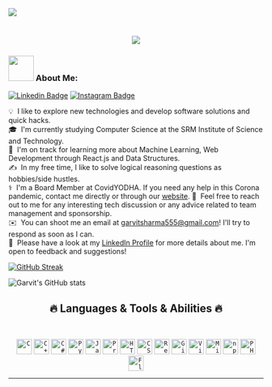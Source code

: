 ![](https://komarev.com/ghpvc/?username=gravity55&color=blueviolet)
<link rel="preconnect" href="https://fonts.gstatic.com">
<link href="https://fonts.googleapis.com/css2?family=Pacifico&display=swap" rel="stylesheet">

<h1 align="center">
  <a href="https://git.io/typing-svg">
    <img src="https://readme-typing-svg.herokuapp.com?font=Pacifico&size=30&lines=Hello%2C+There!+%F0%9F%91%8B;This+is+Garvit+Sharma...;Nice+to+meet+you!&center=true&size=27">
  </a>
</h1>


### <img src="https://media.giphy.com/media/VgCDAzcKvsR6OM0uWg/giphy.gif" width="50"> About Me:
[![Linkedin Badge](https://img.shields.io/badge/-LinkedIn-0e76a8?style=flat-square&logo=Linkedin&logoColor=white)](https://www.linkedin.com/in/garvit-sharma-442749142/)
[![Instagram Badge](https://img.shields.io/badge/-Instagram-e4405f?style=flat-square&logo=Instagram&logoColor=white)](https://www.instagram.com/garvit._12/)

💡 &nbsp;I like to explore new technologies and develop software solutions and quick hacks.\
🎓 &nbsp;I'm currently studying Computer Science at the SRM Institute of Science and Technology.\
🌱 &nbsp;I'm on track for learning more about Machine Learning, Web Development through React.js and Data Structures.\
✍️ &nbsp;In my free time, I like to solve logical reasoning questions as hobbies/side hustles.\
⚕️ &nbsp;I'm a Board Member at CovidYODHA. If you need any help in this Corona pandemic, contact me directly or through our [website](covidyodha.site).
💬 &nbsp;Feel free to reach out to me for any interesting tech discussion or any advice related to team management and sponsorship.\
✉️ &nbsp;You can shoot me an email at garvitsharma555@gmail.com! I'll try to respond as soon as I can.\
📄 &nbsp;Please have a look at my [LinkedIn Profile](https://www.linkedin.com/in/garvit-sharma-442749142/) for more details about me. I'm open to feedback and suggestions!

[![GitHub Streak](https://github-readme-streak-stats.herokuapp.com?user=gravity55&theme=dark)](https://git.io/streak-stats)

![Garvit's GitHub stats](https://github-readme-stats.vercel.app/api?username=gravity55&show_icons=true&theme=great-gatsby)  
<!--[![Top Langs](https://github-readme-stats.vercel.app/api/top-langs/?username=gravity55)](https://github.com/anuraghazra/github-readme-stats)-->

<h2 align="center">🔥 Languages & Tools & Abilities 🔥</h2>
<br>
<p align="center">
  <code><img title="C" height="30" src="https://github.com/gravity55/gravity55/blob/main/images/c.svg"></code>
  <code><img title="C++" height="30" src="https://github.com/gravity55/gravity55/blob/main/images/cpp.svg"></code>
  <code><img title="C#" height="30" src="https://github.com/gravity55/gravity55/blob/main/images/cSharp.svg"></code>
  <code><img title="Python" height="30" src="https://github.com/gravity55/gravity55/blob/main/images/python-original.svg"></code>
  <code><img title="Javascript" height="30" src="https://github.com/gravity55/gravity55/blob/main/images/javascript.svg"></code>
  <code><img title="Problem Solving" height="30" src="https://github.com/gravity55/gravity55/blob/main/images/problemSolving.png"></code>
  <code><img title="HTML5" height="30" src="https://github.com/gravity55/gravity55/blob/main/images/html5.svg"></code>
  <code><img title="CSS" height="30" src="https://github.com/gravity55/gravity55/blob/main/images/css.svg"></code>
  <code><img title="React" height="30" src="https://github.com/gravity55/gravity55/blob/main/images/react-original.svg"></code>
  <code><img title="Git" height="30" src="https://github.com/gravity55/gravity55/blob/main/images/git-original.svg"></code>
  <code><img title="Visual Studio Code" height="30" src="https://github.com/gravity55/gravity55/blob/main/images/vscode.png"></code>
  <code><img title="Microsoft Visual Studio" height="30" src="https://github.com/gravity55/gravity55/blob/main/images/visualstudio.png"></code>
  <code><img title="npm" height="30" src="https://github.com/gravity55/gravity55/blob/main/images/npm.svg"></code>
  <code><img title="PHP" height="30" src="https://github.com/gravity55/gravity55/blob/main/images/php.svg"></code>
  <code><img title="Flask" height="30" src="https://github.com/gravity55/gravity55/blob/main/images/flask.png"></code>
</p>
<hr>

<!--
**gravity55/gravity55** is a ✨ _special_ ✨ repository because its `README.md` (this file) appears on your GitHub profile.

Here are some ideas to get you started:

- 🔭 I’m currently working on ...
- 🌱 I’m currently learning ...
- 👯 I’m looking to collaborate on ...
- 🤔 I’m looking for help with ...
- 💬 Ask me about ...
- 📫 How to reach me: ...
- 😄 Pronouns: ...
- ⚡ Fun fact: ...
-->
